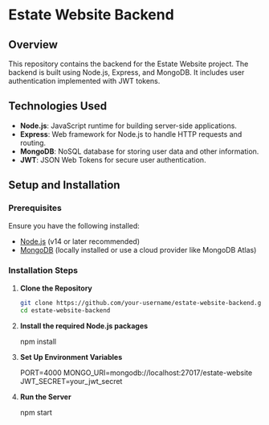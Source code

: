 # Estate Website Backend

## Overview

This repository contains the backend for the Estate Website project. The backend is built using Node.js, Express, and MongoDB. It includes user authentication implemented with JWT tokens.

## Technologies Used

- **Node.js**: JavaScript runtime for building server-side applications.
- **Express**: Web framework for Node.js to handle HTTP requests and routing.
- **MongoDB**: NoSQL database for storing user data and other information.
- **JWT**: JSON Web Tokens for secure user authentication.

## Setup and Installation

### Prerequisites

Ensure you have the following installed:
- [Node.js](https://nodejs.org/) (v14 or later recommended)
- [MongoDB](https://www.mongodb.com/try/download/community) (locally installed or use a cloud provider like MongoDB Atlas)

### Installation Steps

1. **Clone the Repository**

   ```bash
   git clone https://github.com/your-username/estate-website-backend.git
   cd estate-website-backend

2.  **Install the required Node.js packages**
   
    npm install

3.  **Set Up Environment Variables**

    PORT=4000
    MONGO_URI=mongodb://localhost:27017/estate-website
    JWT_SECRET=your_jwt_secret

4.  **Run the Server**

    npm start

